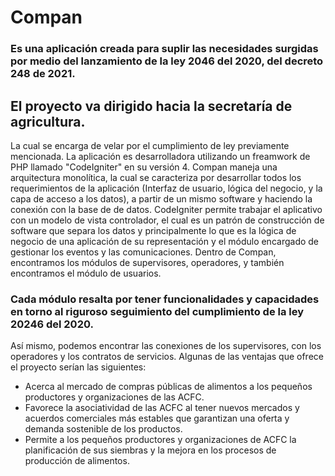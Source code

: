 # Compan
### Es una aplicación creada para suplir las necesidades surgidas por medio del lanzamiento de la ley 2046 del 2020, del decreto 248 de 2021.

## El proyecto va dirigido hacia la secretaría de agricultura.
La cual se encarga de velar por el cumplimiento de ley previamente mencionada. 
La aplicación es desarrolladora utilizando un freamwork de PHP llamado "CodeIgniter" en su versión 4. 
Compan maneja una arquitectura monolítica, la cual se caracteriza por desarrollar todos los requerimientos de la aplicación (Interfaz de usuario, lógica del negocio, y la capa de acceso a los datos), a partir de un mismo software y haciendo la conexión con la base de de datos. 
CodeIgniter permite trabajar el aplicativo con un modelo de vista controlador, el cual es un patrón de construcción de software que separa los datos y principalmente lo que es la lógica de negocio de una aplicación de su representación y el módulo encargado de gestionar los eventos y las comunicaciones.
Dentro de Compan, encontramos los módulos de supervisores, operadores, y también encontramos el módulo de usuarios. 
 
### Cada módulo resalta por tener funcionalidades y capacidades en torno al riguroso seguimiento del cumplimiento de la ley 20246 del 2020. 
Así mismo, podemos encontrar las conexiones de los supervisores, con los operadores y los contratos de servicios. 
Algunas de las ventajas que ofrece el proyecto serían las siguientes: 
- Acerca al mercado de compras públicas de alimentos a los pequeños productores y organizaciones de las ACFC.
- Favorece la asociatividad de las ACFC al tener nuevos mercados y acuerdos comerciales más estables que garantizan una oferta y demanda sostenible de los productos.
-  Permite a los pequeños productores y organizaciones de ACFC la planificación de sus siembras y la mejora en los procesos de producción de alimentos.
